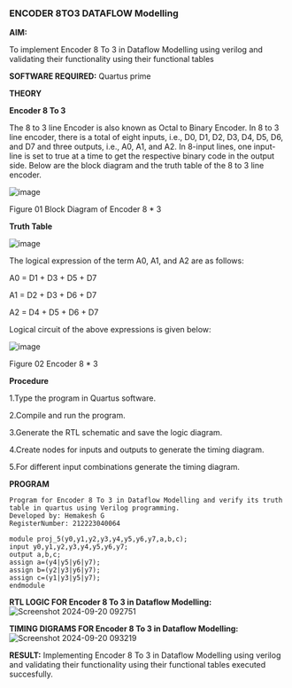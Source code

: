 ### ENCODER 8TO3 DATAFLOW Modelling

**AIM:**

To implement  Encoder 8 To 3 in Dataflow Modelling using verilog and validating their functionality using their functional tables

**SOFTWARE REQUIRED:** Quartus prime

**THEORY**

**Encoder 8 To 3**

The 8 to 3 line Encoder is also known as Octal to Binary Encoder. In 8 to 3 line encoder, there is a total of eight inputs, i.e., D0, D1, D2, D3, D4, D5, D6, and D7 and three outputs, i.e., A0, A1, and A2. In 8-input lines, one input-line is set to true at a time to get the respective binary code in the output side. Below are the block diagram and the truth table of the 8 to 3 line encoder.

![image](https://github.com/naavaneetha/ENCODER8TO3DATAFLOW/assets/154305477/0bc242c1-eb9e-4c47-afe5-30428470efc3)

Figure 01  Block Diagram of Encoder 8 * 3

**Truth Table**

![image](https://github.com/naavaneetha/ENCODER8TO3DATAFLOW/assets/154305477/35496b14-ae6e-4cd1-9abd-d6736b576575)

The logical expression of the term A0, A1, and A2 are as follows:

A0 = D1 + D3 + D5 + D7

A1 = D2 + D3 + D6 + D7

A2 = D4 + D5 + D6 + D7

Logical circuit of the above expressions is given below:

![image](https://github.com/naavaneetha/ENCODER8TO3DATAFLOW/assets/154305477/95acaee6-c873-4c75-89eb-ef09fb158053)

Figure 02  Encoder 8 * 3

**Procedure**

1.Type the program in Quartus software.

2.Compile and run the program.

3.Generate the RTL schematic and save the logic diagram.

4.Create nodes for inputs and outputs to generate the timing diagram.

5.For different input combinations generate the timing diagram.

**PROGRAM**

```
Program for Encoder 8 To 3 in Dataflow Modelling and verify its truth table in quartus using Verilog programming. 
Developed by: Hemakesh G
RegisterNumber: 212223040064
```
```
module proj_5(y0,y1,y2,y3,y4,y5,y6,y7,a,b,c);
input y0,y1,y2,y3,y4,y5,y6,y7;
output a,b,c;
assign a=(y4|y5|y6|y7);
assign b=(y2|y3|y6|y7);
assign c=(y1|y3|y5|y7);
endmodule
```

**RTL LOGIC FOR Encoder 8 To 3 in Dataflow Modelling:**
![Screenshot 2024-09-20 092751](https://github.com/user-attachments/assets/e94d6335-b13d-4071-85f1-0f7764824026)


**TIMING DIGRAMS FOR Encoder 8 To 3 in Dataflow Modelling:**
![Screenshot 2024-09-20 093219](https://github.com/user-attachments/assets/24fa7c27-4d06-40cc-bddd-c793a096ac51)


**RESULT:**
Implementing Encoder 8 To 3 in Dataflow Modelling using verilog and validating their functionality using their functional tables executed succesfully.




